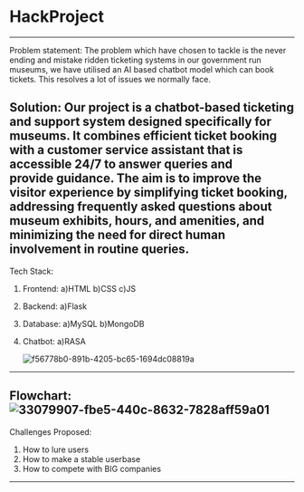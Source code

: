 # HackProject
--------------------------------------------------------------------------------------------------------------------------------------------------------------------
Problem statement:
The problem which have chosen to tackle is the never ending and mistake ridden ticketing systems in our government run museums, we have utilised an AI based chatbot model which can book tickets. This resolves a lot of issues we normally face.

Solution: 
Our project is a chatbot-based ticketing and support system designed specifically for museums. It combines efficient ticket booking with a customer service assistant that is accessible 24/7 to answer queries and provide guidance.
The aim is to improve the visitor experience by simplifying ticket booking, addressing frequently asked questions about museum exhibits, hours, and amenities, and minimizing the need for direct human involvement in routine queries.
--------------------------------------------------------------------------------------------------------------------------------------------------------------------
Tech Stack:
1) Frontend:
   a)HTML
   b)CSS
   c)JS
2) Backend:
   a)Flask
3) Database:
   a)MySQL
   b)MongoDB
4) Chatbot:
   a)RASA

   ![f56778b0-891b-4205-bc65-1694dc08819a](https://github.com/user-attachments/assets/ad69cd05-9223-4d38-a558-2a14ef0fdc8c)
----   -------------------------------------------------------------------------------------------------------------------------------------------------------------
Flowchart:
![33079907-fbe5-440c-8632-7828aff59a01](https://github.com/user-attachments/assets/5165be8c-052c-445b-95ec-1fb2a3614fd6)
--------------------------------------------------------------------------------------------------------------------------------------------------------------------
Challenges Proposed:
1) How to lure users
2) How to make a stable userbase
3) How to compete with BIG companies
-------------------------------------------------------------------------------------------------------------------------------------------------------------------
